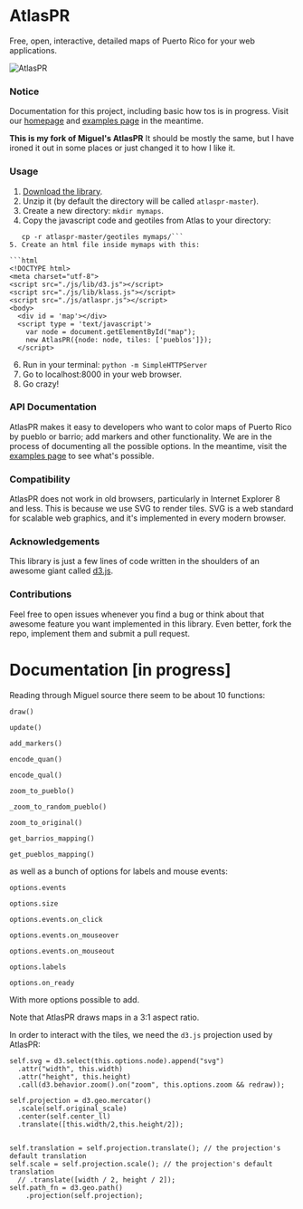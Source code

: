 AtlasPR
=====

Free, open, interactive, detailed maps of Puerto Rico for your web applications.

![AtlasPR](https://raw.github.com/miguelrios/atlaspr/master/images/blank.png)

### Notice

Documentation for this project, including basic how tos is in progress. Visit our [homepage](http://miguelrios.github.io/atlaspr) and [examples page](http://miguelrios.github.io/atlaspr/examples.html) in the meantime. 

**This is my fork of Miguel's AtlasPR** It should be mostly the same, but I have ironed it out in some places or just changed it to how I like it.

### Usage
1. [Download the library](https://github.com/commonwealth-of-puerto-rico/atlaspr/archive/master.zip).
2. Unzip it (by default the directory will be called ```atlaspr-master```).
3. Create a new directory: ```mkdir mymaps```.
4. Copy the javascript code and geotiles from Atlas to your directory: 
```cp -r atlaspr-master/js mymaps/
   cp -r atlaspr-master/geotiles mymaps/```
5. Create an html file inside mymaps with this: 

```html
<!DOCTYPE html>
<meta charset="utf-8">
<script src="./js/lib/d3.js"></script>
<script src="./js/lib/klass.js"></script>
<script src="./js/atlaspr.js"></script>
<body>
  <div id = 'map'></div>
  <script type = 'text/javascript'>
    var node = document.getElementById("map");
    new AtlasPR({node: node, tiles: ['pueblos']});
  </script>
```
6. Run in your terminal: ```python -m SimpleHTTPServer```
7. Go to localhost:8000 in your web browser. 
8. Go crazy!

### API Documentation
AtlasPR makes it easy to developers who want to color maps of Puerto Rico by pueblo or barrio; add markers and other functionality. We are in the process of documenting all the possible options. In the meantime, visit the [examples page](http://miguelrios.github.io/atlaspr/examples.html) to see what's possible.

### Compatibility
AtlasPR does not work in old browsers, particularly in Internet Explorer 8 and less. This is because we use SVG to render tiles. SVG is a web standard for scalable web graphics, and it's implemented in every modern browser.

### Acknowledgements
This library is just a few lines of code written in the shoulders of an awesome giant called [d3.js](htttp://d3js.org).

### Contributions
Feel free to open issues whenever you find a bug or think about that awesome feature you want implemented in this library. Even better, fork the repo, implement them and submit a pull request.

# Documentation [in progress]
Reading through Miguel source there seem to be about 10 functions:
	
	draw()

	update()

	add_markers()

	encode_quan()

	encode_qual()

	zoom_to_pueblo()

	_zoom_to_random_pueblo()

	zoom_to_original()

	get_barrios_mapping()

	get_pueblos_mapping()

as well as a bunch of options for labels and mouse events:

	options.events
	
	options.size
	
	options.events.on_click
	
	options.events.on_mouseover
	
	options.events.on_mouseout
	
	options.labels
	
	options.on_ready

With more options possible to add.

Note that AtlasPR draws maps in a 3:1 aspect ratio.

In order to interact with the tiles, we need the `d3.js` projection used by AtlasPR:

    self.svg = d3.select(this.options.node).append("svg")
      .attr("width", this.width)
      .attr("height", this.height)
      .call(d3.behavior.zoom().on("zoom", this.options.zoom && redraw));

    self.projection = d3.geo.mercator()
      .scale(self.original_scale)
      .center(self.center_ll)
      .translate([this.width/2,this.height/2]);


    self.translation = self.projection.translate(); // the projection's default translation
    self.scale = self.projection.scale(); // the projection's default translation
      // .translate([width / 2, height / 2]);
    self.path_fn = d3.geo.path()
        .projection(self.projection);